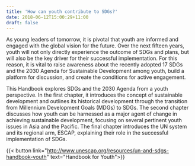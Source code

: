```yaml
---
title: 'How can youth contribute to SDGs?'
date: 2018-06-12T15:00:29+11:00
draft: false
---
```


As young leaders of tomorrow, it is pivotal that youth are informed and engaged with the global vision for the future. Over the next fifteen years, youth will not only directly experience the outcome of SDGs and plans, but will also be the key driver for their successful implementation. For this reason, it is vital to raise awareness about the recently adopted 17 SDGs and the 2030 Agenda for Sustainable Development among youth, build a platform for discussion, and create the conditions for active engagement.

This Handbook explores SDGs and the 2030 Agenda from a youth perspective. In the first chapter, it introduces the concept of sustainable development and outlines its historical development through the transition from Millennium Development Goals (MDGs) to SDGs. The second chapter discusses how youth can be harnessed as a major agent of change in achieving sustainable development, focusing on several pertinent youth issues in Asia and the Pacific. The final chapter introduces the UN system and its regional arm, ESCAP, explaining their role in the successful implementation of SDGs.

{{< button link="http://www.unescap.org/resources/un-and-sdgs-handbook-youth" text="Handbook for Youth">}}
